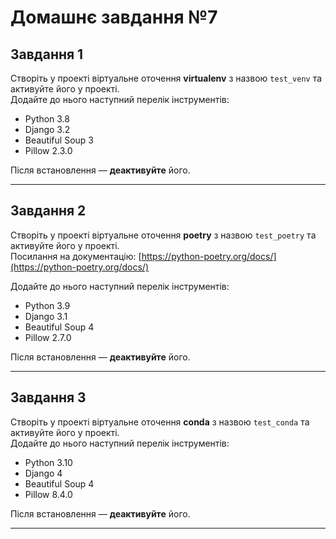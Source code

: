 # Домашнє завдання №7

## Завдання 1

Створіть у проекті віртуальне оточення **virtualenv** з назвою `test_venv` та активуйте його у проекті.  
Додайте до нього наступний перелік інструментів:

- Python 3.8
- Django 3.2
- Beautiful Soup 3
- Pillow 2.3.0

Після встановлення — **деактивуйте** його.

---

## Завдання 2

Створіть у проекті віртуальне оточення **poetry** з назвою `test_poetry` та активуйте його у проекті.  
Посилання на документацію: [https://python-poetry.org/docs/](https://python-poetry.org/docs/)

Додайте до нього наступний перелік інструментів:

- Python 3.9
- Django 3.1
- Beautiful Soup 4
- Pillow 2.7.0

Після встановлення — **деактивуйте** його.

---

## Завдання 3

Створіть у проекті віртуальне оточення **conda** з назвою `test_conda` та активуйте його у проекті.  
Додайте до нього наступний перелік інструментів:

- Python 3.10
- Django 4
- Beautiful Soup 4
- Pillow 8.4.0

Після встановлення — **деактивуйте** його.

---